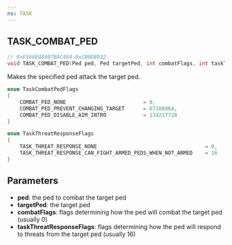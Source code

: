 ```yaml
---
ns: TASK
---
```

## TASK_COMBAT_PED

```c
// 0xF166E48407BAC484 0xCB0D8932
void TASK_COMBAT_PED(Ped ped, Ped targetPed, int combatFlags, int taskThreatResponseFlags);
```

Makes the specified ped attack the target ped.  

```c
enum TaskCombatPedFlags
{
	COMBAT_PED_NONE							= 0,
	COMBAT_PED_PREVENT_CHANGING_TARGET		= 67108864,
	COMBAT_PED_DISABLE_AIM_INTRO			= 134217728
}

enum TaskThreatResponseFlags
{
	TASK_THREAT_RESPONSE_NONE									= 0,
	TASK_THREAT_RESPONSE_CAN_FIGHT_ARMED_PEDS_WHEN_NOT_ARMED	= 16
}
```

## Parameters
* **ped**: the ped to combat the target ped
* **targetPed**: the target ped
* **combatFlags**: flags determining how the ped will combat the target ped (usually 0)
* **taskThreatResponseFlags**: flags determining how the ped will respond to threats from the target ped (usually 16)

